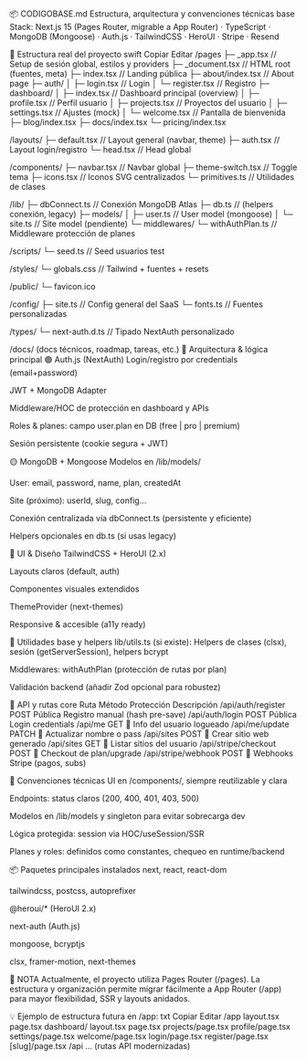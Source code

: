 📦 CODIGOBASE.md
Estructura, arquitectura y convenciones técnicas base
Stack: Next.js 15 (Pages Router, migrable a App Router) · TypeScript · MongoDB (Mongoose) · Auth.js · TailwindCSS · HeroUI · Stripe · Resend

📁 Estructura real del proyecto
swift
Copiar
Editar
/pages
  ├─ _app.tsx                // Setup de sesión global, estilos y providers
  ├─ _document.tsx           // HTML root (fuentes, meta)
  ├─ index.tsx               // Landing pública
  ├─ about/index.tsx         // About page
  ├─ auth/
  │    ├─ login.tsx          // Login
  │    └─ register.tsx       // Registro
  ├─ dashboard/
  │    ├─ index.tsx          // Dashboard principal (overview)
  │    ├─ profile.tsx        // Perfil usuario
  │    ├─ projects.tsx       // Proyectos del usuario
  │    ├─ settings.tsx       // Ajustes (mock)
  │    └─ welcome.tsx        // Pantalla de bienvenida
  ├─ blog/index.tsx
  ├─ docs/index.tsx
  └─ pricing/index.tsx

/layouts/
  ├─ default.tsx         // Layout general (navbar, theme)
  ├─ auth.tsx            // Layout login/registro
  └─ head.tsx            // Head global

/components/
  ├─ navbar.tsx          // Navbar global
  ├─ theme-switch.tsx    // Toggle tema
  ├─ icons.tsx           // Iconos SVG centralizados
  └─ primitives.ts       // Utilidades de clases

/lib/
  ├─ dbConnect.ts        // Conexión MongoDB Atlas
  ├─ db.ts               // (helpers conexión, legacy)
  ├─ models/
  │    ├─ user.ts        // User model (mongoose)
  │    └─ site.ts        // Site model (pendiente)
  └─ middlewares/
       └─ withAuthPlan.ts // Middleware protección de planes

/scripts/
  └─ seed.ts             // Seed usuarios test

/styles/
  └─ globals.css         // Tailwind + fuentes + resets

/public/
  └─ favicon.ico

/config/
  ├─ site.ts             // Config general del SaaS
  └─ fonts.ts            // Fuentes personalizadas

/types/
  └─ next-auth.d.ts      // Tipado NextAuth personalizado

/docs/
  (docs técnicos, roadmap, tareas, etc.)
🧠 Arquitectura & lógica principal
🟣 Auth.js (NextAuth)
Login/registro por credentials (email+password)

JWT + MongoDB Adapter

Middleware/HOC de protección en dashboard y APIs

Roles & planes: campo user.plan en DB (free | pro | premium)

Sesión persistente (cookie segura + JWT)

🟡 MongoDB + Mongoose
Modelos en /lib/models/

User: email, password, name, plan, createdAt

Site (próximo): userId, slug, config...

Conexión centralizada vía dbConnect.ts (persistente y eficiente)

Helpers opcionales en db.ts (si usas legacy)

🔵 UI & Diseño
TailwindCSS + HeroUI (2.x)

Layouts claros (default, auth)

Componentes visuales extendidos

ThemeProvider (next-themes)

Responsive & accesible (a11y ready)

🧩 Utilidades base y helpers
lib/utils.ts (si existe):
Helpers de clases (clsx), sesión (getServerSession), helpers bcrypt

Middlewares:
withAuthPlan (protección de rutas por plan)

Validación backend (añadir Zod opcional para robustez)

📡 API y rutas core
Ruta	Método	Protección	Descripción
/api/auth/register      POST    Pública Registro manual (hash pre-save)
/api/auth/login	POST	Pública	Login credentials
/api/me	GET	🔐	Info del usuario logueado
/api/me/update	PATCH	🔐	Actualizar nombre o pass
/api/sites	POST	🔐	Crear sitio web generado
/api/sites	GET	🔐	Listar sitios del usuario
/api/stripe/checkout	POST	🔐	Checkout de plan/upgrade
/api/stripe/webhook	POST	🔐	Webhooks Stripe (pagos, subs)

🧠 Convenciones técnicas
UI en /components/, siempre reutilizable y clara

Endpoints: status claros (200, 400, 401, 403, 500)

Modelos en /lib/models y singleton para evitar sobrecarga dev

Lógica protegida: session via HOC/useSession/SSR

Planes y roles: definidos como constantes, chequeo en runtime/backend

📦 Paquetes principales instalados
next, react, react-dom

tailwindcss, postcss, autoprefixer

@heroui/* (HeroUI 2.x)

next-auth (Auth.js)

mongoose, bcryptjs

clsx, framer-motion, next-themes

📝 NOTA
Actualmente, el proyecto utiliza Pages Router (/pages).
La estructura y organización permite migrar fácilmente a App Router (/app) para mayor flexibilidad, SSR y layouts anidados.

💡 Ejemplo de estructura futura en /app:
txt
Copiar
Editar
/app
  layout.tsx
  page.tsx
  dashboard/
    layout.tsx
    page.tsx
    projects/page.tsx
    profile/page.tsx
    settings/page.tsx
    welcome/page.tsx
  login/page.tsx
  register/page.tsx
  [slug]/page.tsx
/api
  ... (rutas API modernizadas)
